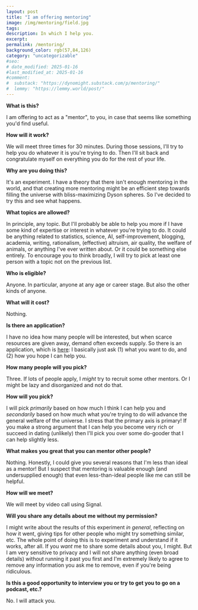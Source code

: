 ```yaml
---
layout: post
title: "I am offering mentoring"
image: /img/mentoring/field.jpg
tags: 
description: In which I help you.
excerpt: 
permalink: /mentoring/
background_color: rgb(57,84,126)
category: "uncategorizable"
#seo:
# date_modified: 2025-01-16
#last_modified_at: 2025-01-16
#comment:
#  substack: "https://dynomight.substack.com/p/mentoring/"
#  lemmy: "https://lemmy.world/post/"
---
```


**What is this?**

I am offering to act as a "mentor", to you, in case that seems like something you'd find useful.

**How will it work?**

We will meet three times for 30 minutes. During those sessions, I'll try to help you do whatever it is you're trying to do. Then I'll sit back and congratulate myself on everything you do for the rest of your life.

**Why are you doing this?**

It's an experiment. I have a theory that there isn't enough mentoring in the world, and that creating more mentoring might be an efficient step towards filling the universe with bliss-maximizing Dyson spheres. So I've decided to try this and see what happens.

**What topics are allowed?**

In principle, any topic. But I'll probably be able to help you more if I have some kind of expertise or interest in whatever you're trying to do. It could be anything related to statistics, science, AI, self-improvement, blogging, academia, writing, rationalism, (effective) altruism, air quality, the welfare of animals, or anything I've ever written about. Or it could be something else entirely. To encourage you to think broadly, I will try to pick at least one person with a topic not on the previous list.

**Who is eligible?**

Anyone. In particular, anyone at any age or career stage. But also the other kinds of anyone.

**What will it cost?**

Nothing.

**Is there an application?**

I have no idea how many people will be interested, but when scarce resources are given away, demand often exceeds supply. So there is an application, which is [here](https://cryptpad.fr/form/#/2/form/view/Hkd7fquTYwwWSW2p+GdKh8D0hFwcI8dkPgeStesk94E/): I basically just ask (1) what you want to do, and (2) how you hope I can help you.

**How many people will you pick?**

Three. If lots of people apply, I *might* try to recruit some other mentors. Or I might be lazy and disorganized and not do that.

**How will you pick?**

I will pick *primarily* based on how much I think I can help you and *secondarily* based on how much what you're trying to do will advance the general welfare of the universe. I stress that the primary axis is primary! If you make a strong argument that I can help you become very rich or succeed in dating (unlikely) then I'll pick you over some do-gooder that I can help slightly less.

**What makes you great that you can mentor other people?**

Nothing. Honestly, I could give you several reasons that I'm less than ideal as a mentor! But I suspect that mentoring is valuable enough (and undersupplied enough) that even less-than-ideal people like me can still be helpful.

**How will we meet?**

We will meet by video call using Signal.

**Will you share any details about me without my permission?**

I might write about the results of this experiment *in general*, reflecting on how it went, giving tips for other people who might try something similar, etc. The whole point of doing this is to experiment and understand if it works, after all. If you *want* me to share some details about you, I might. But I am very sensitive to privacy and I will not share anything (even broad details) without running it past you first and I'm extremely likely to agree to remove any information you ask me to remove, even if you're being ridiculous.

**Is this a good opportunity to interview you or try to get you to go on a podcast, etc.?**

No. I will attack you.